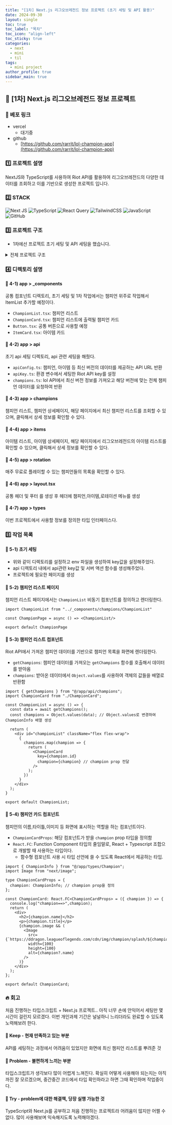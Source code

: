 ```yaml
---
title: "[1차] Next.js 리그오브레전드 정보 프로젝트 (초기 세팅 및 API 활용)"
date: 2024-09-30
layout: single
toc: true
toc_label: "목차"
toc_icon: "align-left"
toc_sticky: true
categories:
  - next
  - mini
  - til
tags:
  - mini project
author_profile: true
sidebar_main: true
---
```


## :ledger: [1차] Next.js 리그오브레전드 정보 프로젝트 

<!-- ![1  mbti-test-main](https://github.com/user-attachments/assets/8d85374b-7b5e-4db3-a19a-35bd9fb1f9f5) -->

### :rocket: 베포 링크

- vercel
  - 대기중
- github
  - [https://github.com/rarrit/lol-champion-app](https://github.com/rarrit/lol-champion-app)

### :one: 프로젝트 설명

NextJS와 TypeScript를 사용하여 Riot API를 활용하여 리그오브레전드의 다양한 데이터를 조회하고 이를 기반으로 생성한 프로젝트 입니다.

### :two: STACK
![Next JS](https://img.shields.io/badge/Next-black?style=for-the-badge&logo=next.js&logoColor=white) ![TypeScript](https://img.shields.io/badge/typescript-%23007ACC.svg?style=for-the-badge&logo=typescript&logoColor=white) ![React Query](https://img.shields.io/badge/-React%20Query-FF4154?style=for-the-badge&logo=react%20query&logoColor=white) ![TailwindCSS](https://img.shields.io/badge/tailwindcss-%2338B2AC.svg?style=for-the-badge&logo=tailwind-css&logoColor=white) ![JavaScript](https://img.shields.io/badge/javascript-%23323330.svg?style=for-the-badge&logo=javascript&logoColor=%23F7DF1E) ![GitHub](https://img.shields.io/badge/github-%23121011.svg?style=for-the-badge&logo=github&logoColor=white)

### :three: 프로젝트 구조

- 1차에선 프로젝트 초기 세팅 및 API 세팅을 했습니다.

<details>
<summary>전체 프로젝트 구조</summary>
📦app<br/>
 ┣ 📂_components<br/>
 ┃ ┣ 📂champions<br/>
 ┃ ┃ ┣ 📜ChampionCard.tsx<br/>
 ┃ ┃ ┗ 📜ChampionList.tsx<br/>
 ┃ ┣ 📂common<br/>
 ┃ ┃ ┗ 📜Button.tsx<br/>
 ┃ ┗ 📂items<br/>
 ┃ ┃ ┗ 📜ItemCard.tsx<br/>
 ┣ 📂api<br/>
 ┃ ┣ 📜apiConfig.ts<br/>
 ┃ ┣ 📜apiKey.ts<br/>
 ┃ ┗ 📜champions.ts<br/>
 ┣ 📂champions<br/>
 ┃ ┣ 📂[id]<br/>
 ┃ ┃ ┗ 📜page.tsx<br/>
 ┃ ┗ 📜page.tsx<br/>
 ┣ 📂fonts<br/>
 ┃ ┣ 📜GeistMonoVF.woff<br/>
 ┃ ┗ 📜GeistVF.woff<br/>
 ┣ 📂items<br/>
 ┃ ┣ 📂[id]<br/>
 ┃ ┃ ┗ 📜page.tsx<br/>
 ┃ ┗ 📜page.tsx<br/>
 ┣ 📂rotation<br/>
 ┃ ┗ 📜page.tsx<br/>
 ┣ 📂types<br/>
 ┃ ┣ 📜Champion.ts<br/>
 ┃ ┣ 📜ChampionRotation.ts<br/>
 ┃ ┗ 📜Item.ts<br/>
 ┣ 📜favicon.ico<br/>
 ┣ 📜globals.css<br/>
 ┣ 📜layout.tsx<br/>
 ┗ 📜page.tsx<br/>
</details>

### :four: 디렉토리 설명

#### :pushpin: 4-1) app \> _components
공통 컴포넌트 디렉토리, 초기 세팅 및 1차 작업에서는 챔피언 위주로 작업해서 ItemList 추가할 예정이다.

- `ChampionList.tsx`: 챔피언 리스트
- `ChampionCard.tsx`: 챔피언 리스트에 출력될 챔피언 카드
- `Button.tsx`: 공통 버튼으로 사용할 예정
- `ItemCard.tsx`: 아이템 카드 

#### :pushpin: 4-2) app \> api
초기 api 세팅 디렉토리, api 관련 세팅을 해줬다. 

- `apiConfig.ts`: 챔피언, 아이템 등 최신 버전의 데이터를 제공하는 API URL 반환
- `apiKey.ts`: 환경 변수에서 세팅한 Riot API key를 설정
- `champions.ts`: lol API에서 최신 버전 정보를 가져오고 해당 버전에 맞는 전체 챔피언 데이터를 요청하여 반환

#### :pushpin: 4-3) app \> champions
챔피언 리스트, 챔피언 상세페이지, 해당 페이지에서 최신 챔피언 리스트를 조회할 수 있으며, 클릭해서 상세 정보를 확인할 수 있다.

#### :pushpin: 4-4) app \> items
아이템 리스트, 아이템 상세페이지, 해당 페이지에서 리그오브레전드의 아이템 리스트를 확인할 수 있으며, 클릭해서 상세 정보를 확인할 수 있다.

#### :pushpin: 4-5) app \> rotation
매주 무료로 플레이할 수 있는 챔피언들의 목록을 확인할 수 있다.

#### :pushpin: 4-6) app \> layout.tsx
공통 헤더 및 푸터 를 생성 후 헤더에 챔피언,아이템,로테이션 메뉴를 생성

#### :pushpin: 4-7) app \> types
이번 프로젝트에서 사용할 정보를 정의한 타입 인터페이스다.

### :five: 작업 목록

#### :pushpin: 5-1) 초기 세팅
- 위와 같이 디렉토리를 설정하고 env 파일을 생성하여 key값을 설정해주었다. 
- api 디렉토리 내에서 api관련 key값 및 서버 액션 함수를 생성해주었다.
- 프로젝트에 필요한 페이지를 생성

#### :pushpin: 5-2) 챔피언 리스트 페이지
챔피언 리스트 페이지에서는 `ChampionList` 비동기 컴포넌트를 정의하고 렌더링한다.

```tsx
import ChampionList from "../_components/champions/ChampionList"

const ChampionPage = async () => <ChampionList/>

export default ChampionPage
```

#### :pushpin: 5-3) 챔피언 리스트 컴포넌트
Riot API에서 가져온 챔피언 데이터를 기반으로 챔피언 목록을 화면에 렌더링한다.

- `getChampions`: 챔피언 데이터를 가져오는 `getChampions` 함수를 호출해서 데이터를 받아옴
- `champions`: 받아온 데이터에서 `Object.values`를 사용하여 객체의 값들을 배열로 반환함

```tsx
import { getChampions } from "@/app/api/champions";
import ChampionCard from "./ChampionCard";

const ChampionList = async () => {
  const data = await getChampions();
  const champions = Object.values(data); // Object.values로 변경하여 ChampionInfo 배열 생성

  return (
    <div id="championList" className="flex flex-wrap">
      {
        champions.map(champion => {
          return (
            <ChampionCard 
              key={champion.id} 
              champion={champion} // champion prop 전달
            />
          );
        })
      }
    </div>
  );
}

export default ChampionList;
```


#### :pushpin: 5-4) 챔피언 카드 컴포넌트
챔피언의 이름,타이틀,이미지 등 화면에 표시하는 역할을 하는 컴포넌트이다.

- `ChampionCardProps`: 해당 컴포넌트가 받을 `champion` prop 타입을 정의함
- `React.FC`: Function Component 타입의 줄임말로, React + Typescript 조합으로 개발할 때 사용하는 타입이다.
  - 함수형 컴포넌트 사용 시 타입 선언에 쓸 수 있도록 React에서 제공하는 타입.

```tsx
import { ChampionInfo } from "@/app/types/Champion";
import Image from "next/image";

type ChampionCardProps = {
  champion: ChampionInfo; // champion prop을 정의
};

const ChampionCard: React.FC<ChampionCardProps> = ({ champion }) => {
  console.log("champion==>",champion);
  return (
    <div>
      <h2>{champion.name}</h2>
      <p>{champion.title}</p>
      {champion.image && (
        <Image 
          src={`https://ddragon.leagueoflegends.com/cdn/img/champion/splash/${champion.id}_0.jpg`} 
          width={100}
          height={100}
          alt={champion?.name} 
        />
      )}
    </div>
  );
};

export default ChampionCard;

```

### :fire: 회고
처음 진행하는 타입스크립트 + Next.js 프로젝트.. 아직 너무 손에 안익어서 세팅만 몇 시간이 걸린지 모르겠다. 이번 개인과제 기간은 널널하니 느리더라도 완료할 수 있도록 노력해보려 한다.

#### :pushpin: Keep - 현재 만족하고 있는 부분
API를 세팅하는 과정에서 어려움이 있었지만 화면에 최신 챔피언 리스트를 뿌려준 것

#### :pushpin: Problem - 불편하게 느끼는 부분
타입스크립트가 생각보다 많이 어렵게 느껴진다. 확실히 어떻게 사용해야 되는지는 아직까진 잘 모르겠으며, 중간중간 코드에서 타입 확인하라고 하면 그때 확인하며 작업중이다.

#### :pushpin: Try - problem에 대한 해결책, 당장 실행 가능한 것
TypeScript와 Next.js를 공부하고 처음 진행하는 프로젝트라 어려움이 많지만 어쩔 수 없다. 많이 사용해보며 익숙해지도록 노력해야겠다.